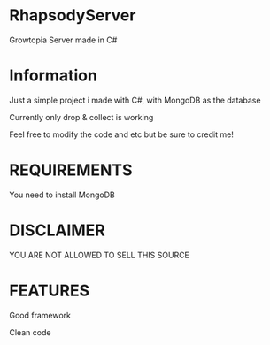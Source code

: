 # RhapsodyServer

Growtopia Server made in C#

# Information

Just a simple project i made with C#, with MongoDB as the database

Currently only drop & collect is working

Feel free to modify the code and etc but be sure to credit me!

# REQUIREMENTS
You need to install MongoDB

# DISCLAIMER
YOU ARE NOT ALLOWED TO SELL THIS SOURCE

# FEATURES

Good framework

Clean code

